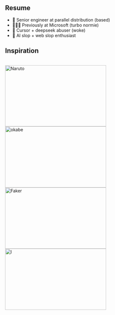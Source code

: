 ## Resume

- 🚀 Senior engineer at parallel distribution (based)
- 🧑🏻‍💼 Previously at Microsoft (turbo normie)
- 🤖 Cursor + deepseek abuser (woke)
- 🤢 AI slop + web slop enthusiast
  
## Inspiration
\
<img src="https://media4.giphy.com/media/v1.Y2lkPTc5MGI3NjExdmp5emtpcGJhaHZvNWRndnIzMms0cmQ2YmF4MDUxeDNmeG9pNmwzYSZlcD12MV9pbnRlcm5hbF9naWZfYnlfaWQmY3Q9Zw/8WpYQ9nWGp2tq/giphy.gif" alt="Naruto" height="200" width="330" />
<img src="https://media1.tenor.com/m/bz2W9Qwqsw0AAAAC/steins-gate-science-adventure.gif" alt="okabe" height="200" width="330" />
<img src="https://media3.giphy.com/media/v1.Y2lkPTc5MGI3NjExazZ1cWVpd2VmZTk3ejRkd3NvdTkxam13dnpqYXp0b3Q5Y2Y5cmwxMyZlcD12MV9naWZzX3NlYXJjaCZjdD1n/j3hqssdFfHkpndO1qP/200.webp" alt="Faker" height="200" width="330"  />
<img src="https://media3.giphy.com/media/v1.Y2lkPTc5MGI3NjExd3F0Y3J2YmJwZTZ5YWNleHQydGx2MmNueHJkMGEyaHVtN2d4dGxqZCZlcD12MV9pbnRlcm5hbF9naWZfYnlfaWQmY3Q9Zw/VrtvDMP4ajo5y/giphy.gif" alt="l" height="200" width="330" />
